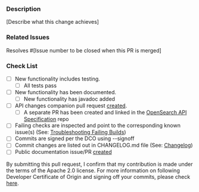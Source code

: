<!--  Thanks for sending a pull request, here are some tips:

1. If this is a fix for an undisclosed security vulnerability, please STOP. All security vulnerability reporting and fixes should be done as per our security policy https://github.com/opensearch-project/OpenSearch/security/policy
2. If this is your first time, please read our contributor guidelines: https://github.com/opensearch-project/OpenSearch/blob/main/CONTRIBUTING.md and developer guide https://github.com/opensearch-project/OpenSearch/blob/main/DEVELOPER_GUIDE.md
3. Ensure you have added or ran the appropriate tests for your PR: https://github.com/opensearch-project/OpenSearch/blob/main/TESTING.md
-->

### Description
[Describe what this change achieves]

### Related Issues
Resolves #[Issue number to be closed when this PR is merged]
<!-- List any other related issues here -->

### Check List
- [ ] New functionality includes testing.
  - [ ] All tests pass
- [ ] New functionality has been documented.
  - [ ] New functionality has javadoc added
- [ ] API changes companion pull request [created](https://github.com/opensearch-project/opensearch-api-specification/blob/main/DEVELOPER_GUIDE.md).
  - [ ] A separate PR has been created and linked in the [OpenSearch API Specification](https://github.com/opensearch-project/opensearch-api-specification) repo
- [ ] Failing checks are inspected and point to the corresponding known issue(s) (See: [Troubleshooting Failing Builds](../blob/main/CONTRIBUTING.md#troubleshooting-failing-builds))
- [ ] Commits are signed per the DCO using --signoff
- [ ] Commit changes are listed out in CHANGELOG.md file (See: [Changelog](../blob/main/CONTRIBUTING.md#changelog))
- [ ] Public documentation issue/PR [created](https://github.com/opensearch-project/documentation-website/issues/new/choose)

By submitting this pull request, I confirm that my contribution is made under the terms of the Apache 2.0 license.
For more information on following Developer Certificate of Origin and signing off your commits, please check [here](https://github.com/opensearch-project/OpenSearch/blob/main/CONTRIBUTING.md#developer-certificate-of-origin).
